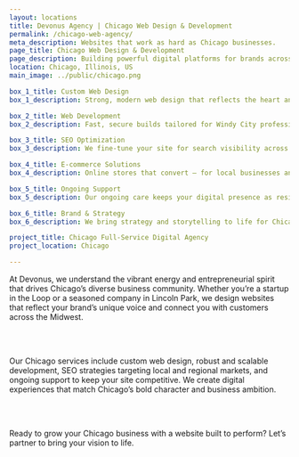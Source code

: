 ```yaml
---
layout: locations
title: Devonus Agency | Chicago Web Design & Development
permalink: /chicago-web-agency/
meta_description: Websites that work as hard as Chicago businesses.
page_title: Chicago Web Design & Development
page_description: Building powerful digital platforms for brands across the Windy City.
location: Chicago, Illinois, US
main_image: ../public/chicago.png

box_1_title: Custom Web Design
box_1_description: Strong, modern web design that reflects the heart and grit of Chicago brands.

box_2_title: Web Development
box_2_description: Fast, secure builds tailored for Windy City professionals and entrepreneurs.

box_3_title: SEO Optimization
box_3_description: We fine-tune your site for search visibility across Chicago and the Midwest.

box_4_title: E-commerce Solutions
box_4_description: Online stores that convert — for local businesses and e-commerce pros alike.

box_5_title: Ongoing Support
box_5_description: Our ongoing care keeps your digital presence as resilient as your business.

box_6_title: Brand & Strategy
box_6_description: We bring strategy and storytelling to life for Chicago companies ready to grow.

project_title: Chicago Full-Service Digital Agency
project_location: Chicago

---
```


At Devonus, we understand the vibrant energy and entrepreneurial spirit that drives Chicago’s diverse business community. Whether you’re a startup in the Loop or a seasoned company in Lincoln Park, we design websites that reflect your brand’s unique voice and connect you with customers across the Midwest.

<br>  
<br>

Our Chicago services include custom web design, robust and scalable development, SEO strategies targeting local and regional markets, and ongoing support to keep your site competitive. We create digital experiences that match Chicago’s bold character and business ambition.

<br>  
<br>

Ready to grow your Chicago business with a website built to perform? Let’s partner to bring your vision to life.
